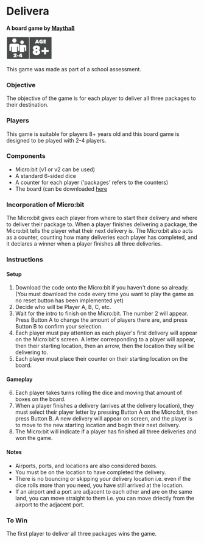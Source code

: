 # Delivera
**A board game by [Maytha8](https://github.com/Maytha8)**

<img src="player-requirements.png" alt="Player requirements" style="max-width: 100%;height: 60px;">

This game was made as part of a school assessment.

### Objective
The objective of the game is for each player to deliver all three packages to their destination.

### Players
This game is suitable for players 8+ years old and this board game is designed to be played with 2-4 players.

### Components
- Micro:bit (v1 or v2 can be used)
- A standard 6-sided dice
- A counter for each player ('packages' refers to the counters)
- The board (can be downloaded [here](Board%20Game%20Delivera.pdf)

### Incorporation of Micro:bit
The Micro:bit gives each player from where to start their delivery and where to deliver their package to. When a player finishes delivering a package, the Micro:bit tells the player what their next delivery is. The Micro:bit also acts as a counter, counting how many deliveries each player has completed, and it declares a winner when a player finishes all three deliveries.

### Instructions

#### Setup
1. Download the code onto the Micro:bit if you haven't done so already. (You must download the code every time you want to play the game as no reset button has been implemented yet)
2. Decide who will be Player A, B, C, etc.
3. Wait for the intro to finish on the Micro:bit. The number 2 will appear. Press Button A to change the amount of players there are, and press Button B to confirm your selection.
4. Each player must pay attention as each player's first delivery will appear on the Micro:bit's screen. A letter corresponding to a player will appear, then their starting location, then an arrow, then the location they will be delivering to.
5. Each player must place their counter on their starting location on the board.

#### Gameplay
6. Each player takes turns rolling the dice and moving that amount of boxes on the board.
7. When a player finishes a delivery (arrives at the delivery location), they must select their player letter by pressing Button A on the Micro:bit, then press Button B. A new delivery will appear on screen, and the player is to move to the new starting location and begin their next delivery.
8. The Micro:bit will indicate if a player has finished all three deliveries and won the game.

#### Notes
- Airports, ports, and locations are also considered boxes.
- You must be on the location to have completed the delivery.
- There is no bouncing or skipping your delivery location i.e. even if the dice rolls more than you need, you have still arrived at the location.
- If an airport and a port are adjacent to each other and are on the same land, you can move straight to them i.e. you can move driectly from the airport to the adjacent port.

### To Win
The first player to deliver all three packages wins the game.
